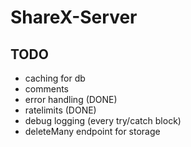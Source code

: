 # ShareX-Server

## TODO
- caching for db
- comments
- error handling (DONE)
- ratelimits (DONE)
- debug logging (every try/catch block)
- deleteMany endpoint for storage